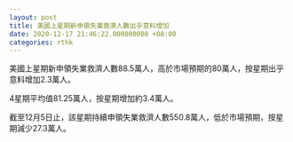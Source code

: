 ```yaml
---
layout: post
title: 美國上星期新申領失業救濟人數出乎意料增加
date: 2020-12-17 21:46:22.000000000 +08:00
categories: rthk
---
```


美國上星期新申領失業救濟人數88.5萬人，高於市場預期的80萬人，按星期出乎意料增加2.3萬人。

4星期平均值81.25萬人，按星期增加約3.4萬人。

截至12月5日止，該星期持續申領失業救濟人數550.8萬人，低於市場預期，按星期減少27.3萬人。
